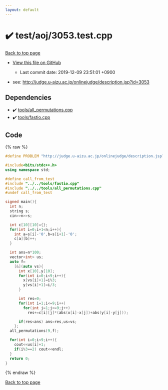 ```yaml
---
layout: default
---
```


<!-- mathjax config similar to math.stackexchange -->
<script type="text/javascript" async
  src="https://cdnjs.cloudflare.com/ajax/libs/mathjax/2.7.5/MathJax.js?config=TeX-MML-AM_CHTML">
</script>
<script type="text/x-mathjax-config">
  MathJax.Hub.Config({
    TeX: { equationNumbers: { autoNumber: "AMS" }},
    tex2jax: {
      inlineMath: [ ['$','$'] ],
      processEscapes: true
    },
    "HTML-CSS": { matchFontHeight: false },
    displayAlign: "left",
    displayIndent: "2em"
  });
</script>

<script type="text/javascript" src="https://cdnjs.cloudflare.com/ajax/libs/jquery/3.4.1/jquery.min.js"></script>
<script src="https://cdn.jsdelivr.net/npm/jquery-balloon-js@1.1.2/jquery.balloon.min.js" integrity="sha256-ZEYs9VrgAeNuPvs15E39OsyOJaIkXEEt10fzxJ20+2I=" crossorigin="anonymous"></script>
<script type="text/javascript" src="../../../assets/js/copy-button.js"></script>
<link rel="stylesheet" href="../../../assets/css/copy-button.css" />


# :heavy_check_mark: test/aoj/3053.test.cpp
<a href="../../../index.html">Back to top page</a>

* <a href="{{ site.github.repository_url }}/blob/master/test/aoj/3053.test.cpp">View this file on GitHub</a>
    - Last commit date: 2019-12-09 23:51:01 +0900


* see: <a href="http://judge.u-aizu.ac.jp/onlinejudge/description.jsp?id=3053">http://judge.u-aizu.ac.jp/onlinejudge/description.jsp?id=3053</a>


## Dependencies
* :heavy_check_mark: <a href="../../../library/tools/all_permutations.cpp.html">tools/all_permutations.cpp</a>
* :heavy_check_mark: <a href="../../../library/tools/fastio.cpp.html">tools/fastio.cpp</a>


## Code
{% raw %}
```cpp
#define PROBLEM "http://judge.u-aizu.ac.jp/onlinejudge/description.jsp?id=3053"

#include<bits/stdc++.h>
using namespace std;

#define call_from_test
#include "../../tools/fastio.cpp"
#include "../../tools/all_permutations.cpp"
#undef call_from_test

signed main(){
  int n;
  string s;
  cin>>n>>s;

  int c[10][10]={};
  for(int i=0;i+1<n;i++){
    int a=s[i]-'0',b=s[i+1]-'0';
    c[a][b]++;
  }

  int ans=n*100;
  vector<int> us;
  auto f=
    [&](auto vs){
      int x[10],y[10];
      for(int i=0;i<9;i++){
        x[vs[i]+1]=i%3;
        y[vs[i]+1]=i/3;
      }

      int res=0;
      for(int i=1;i<=9;i++)
        for(int j=1;j<=9;j++)
          res+=c[i][j]*(abs(x[i]-x[j])+abs(y[i]-y[j]));

      if(res<ans) ans=res,us=vs;
    };
  all_permutations(9,f);

  for(int i=0;i<9;i++){
    cout<<us[i]+1;
    if(i%3==2) cout<<endl;
  }
  return 0;
}

```
{% endraw %}

<a href="../../../index.html">Back to top page</a>


